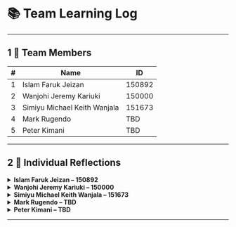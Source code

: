 
# 📚 Team Learning Log

---

## 1  👥 Team Members

| # | Name | ID |
|---|------|----|
| 1 | Islam Faruk Jeizan | 150892 |
| 2 | Wanjohi Jeremy Kariuki | 150000 |
| 3 | Simiyu Michael Keith Wanjala | 151673 |
| 4 | Mark Rugendo | TBD |
| 5 | Peter Kimani | TBD |

---

## 2  📝 Individual Reflections

<details>
<summary><strong>Islam Faruk Jeizan – 150892</strong></summary>

### What I Learned  
- How to create branches on my repository for different changes I made.
- How to solve merge conflicts

### How I’ll Apply It  
- I will apply it in my project to resolve conflicts and update code and coordinate with others in any future projects I do in a team.

</details>

<details>
<summary><strong>Wanjohi Jeremy Kariuki – 150000</strong></summary>

### What I Learned  
- I have learnt how to connect issues to milestones.
- I have learnt the different types of commits.

### How I’ll Apply It  
- I will structure my project by having timelines and individual issues linked to a specific milestone which will be visible in the kanban project board. 

</details>

<details>
<summary><strong>Simiyu Michael Keith Wanjala – 151673</strong></summary>

### What I Learned  
- <TODO Point 1>  
- <TODO Point 2>  

### How I’ll Apply It  
- <TODO Application>  


</details>

<details>
<summary><strong>Mark Rugendo – TBD</strong></summary>

### What I Learned  
- <TODO Point 1>  
- <TODO Point 2>  

### How I’ll Apply It  
- <TODO Application>  

</details>

<details>
<summary><strong>Peter Kimani – TBD</strong></summary>

### What I Learned  
- <TODO Point 1>  
- <TODO Point 2>  

### How I’ll Apply It  
- <TODO Application>  

</details>

---


